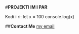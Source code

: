 #**PROJEKTI IM I PAR**

Kodi i ri:
let x = 100
console.log(x)

##**Contact Me**
[my email](mailto:blendiselaci28@gmail.com)
